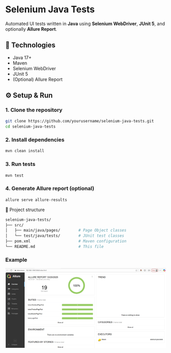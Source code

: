 # Selenium Java Tests

Automated UI tests written in **Java** using **Selenium WebDriver**, **JUnit 5**, and optionally **Allure Report**.

## 🧰 Technologies
- Java 17+
- Maven
- Selenium WebDriver
- JUnit 5
- (Optional) Allure Report

## ⚙️ Setup & Run

### 1. Clone the repository
```bash
git clone https://github.com/yourusername/selenium-java-tests.git
cd selenium-java-tests
```

### 2. Install dependencies
```bash 
mvn clean install
```

### 3. Run tests
```bash
mvn test
```
### 4. Generate Allure report (optional)
``` bash
allure serve allure-results
```


📁 Project structure
``` bash
selenium-java-tests/
├── src/
│   ├── main/java/pages/        # Page Object classes
│   └── test/java/tests/        # JUnit test classes
├── pom.xml                     # Maven configuration
└── README.md                   # This file
```

### Example
![Allure Report](img/img.png)